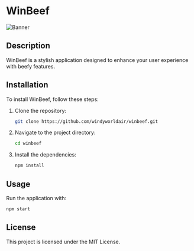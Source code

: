 # WinBeef

![Banner](assets/banner.png)

## Description
WinBeef is a stylish application designed to enhance your user experience with beefy features.

## Installation
To install WinBeef, follow these steps:
1. Clone the repository:
   ```bash
   git clone https://github.com/windyworldair/winbeef.git
   ```

2. Navigate to the project directory:
   ```bash
   cd winbeef
   ```

3. Install the dependencies:
   ```bash
   npm install
   ```

## Usage
Run the application with:
```bash
npm start
```

## License
This project is licensed under the MIT License.